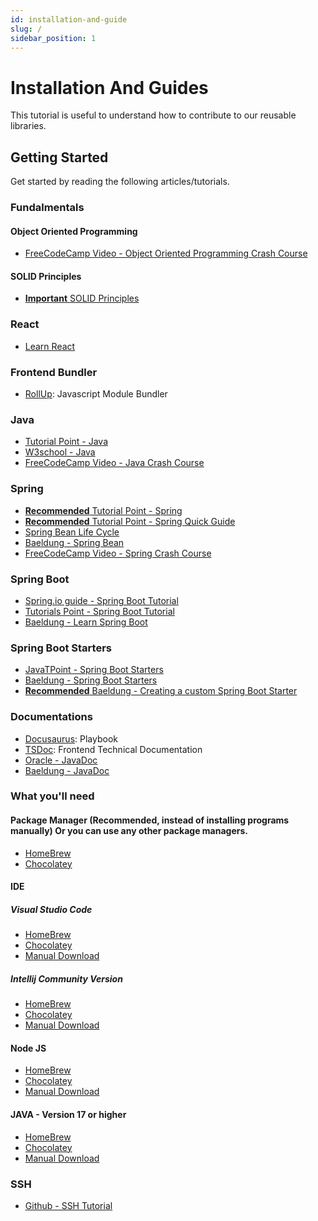 ```yaml
---
id: installation-and-guide
slug: /
sidebar_position: 1
---
```


# Installation And Guides

This tutorial is useful to understand how to contribute to our reusable libraries.

## Getting Started

Get started by reading the following articles/tutorials.

### Fundalmentals 

#### Object Oriented Programming
- [FreeCodeCamp Video - Object Oriented Programming Crash Course](https://www.youtube.com/watch?v=SiBw7os-_zI)

#### SOLID Principles
- [**Important** SOLID Principles](https://www.baeldung.com/solid-principles)



### React
- [Learn React](https://react.dev/learn)

### Frontend Bundler
- [RollUp](https://rollupjs.org): Javascript Module Bundler

### Java
- [Tutorial Point - Java](https://www.tutorialspoint.com/java/index.htm)
- [W3school - Java](https://www.w3schools.com/java/)
- [FreeCodeCamp Video - Java Crash Course](https://www.youtube.com/watch?v=A74TOX803D0)

### Spring
 - [**Recommended** Tutorial Point - Spring](https://www.tutorialspoint.com/spring/index.htm)
 - [**Recommended** Tutorial Point - Spring Quick Guide](https://www.tutorialspoint.com/spring/spring_quick_guide.htm)
 - [Spring Bean Life Cycle](https://howtodoinjava.com/spring-core/spring-bean-life-cycle/)
 - [Baeldung - Spring Bean](https://www.baeldung.com/spring-bean)
 - [FreeCodeCamp Video - Spring Crash Course](https://www.youtube.com/watch?v=vtPkZShrvXQ)

### Spring Boot
- [Spring.io guide - Spring Boot Tutorial](https://spring.io/guides/gs/spring-boot/)
- [Tutorials Point - Spring Boot Tutorial](https://www.tutorialspoint.com/spring_boot/index.htm)
- [Baeldung - Learn Spring Boot](httcps://www.baeldung.com/spring-boot)

### Spring Boot Starters
- [JavaTPoint - Spring Boot Starters](https://www.javatpoint.com/spring-boot-starters)
- [Baeldung - Spring Boot Starters](https://www.baeldung.com/spring-boot-starters)
- [**Recommended** Baeldung - Creating a custom Spring Boot Starter](https://www.baeldung.com/spring-boot-custom-starter)

### Documentations
- [Docusaurus](https://docusaurus.io): Playbook
- [TSDoc](https://tsdoc.org): Frontend Technical Documentation
- [Oracle - JavaDoc](https://www.oracle.com/sg/technical-resources/articles/java/javadoc-tool.html)
- [Baeldung - JavaDoc](https://www.baeldung.com/javadoc)

### What you'll need

#### Package Manager (Recommended, instead of installing programs manually) Or you can use any other package managers.
- [HomeBrew](https://brew.sh)
- [Chocolatey](https://chocolatey.org/install) 

#### IDE
##### Visual Studio Code
- [HomeBrew](https://formulae.brew.sh/cask/visual-studio-code)
- [Chocolatey](https://community.chocolatey.org/packages/vscode#install)
- [Manual Download](https://code.visualstudio.com/download)
##### Intellij Community Version
- [HomeBrew](https://formulae.brew.sh/cask/intellij-idea-ce)
- [Chocolatey](https://community.chocolatey.org/packages/intellijidea-community)
- [Manual Download](https://www.jetbrains.com/idea/download/)

#### Node JS
- [HomeBrew](https://formulae.brew.sh/formula/node)
- [Chocolatey](https://community.chocolatey.org/packages/nodejs)
- [Manual Download](https://nodejs.org/en/download)

#### JAVA - Version 17 or higher
- [HomeBrew](https://formulae.brew.sh/formula/openjdk@17)
- [Chocolatey](https://community.chocolatey.org/packages/openjdk/17.0.2)
- [Manual Download](https://jdk.java.net/archive/)

### SSH
- [Github - SSH Tutorial](https://docs.github.com/en/authentication/connecting-to-github-with-ssh)